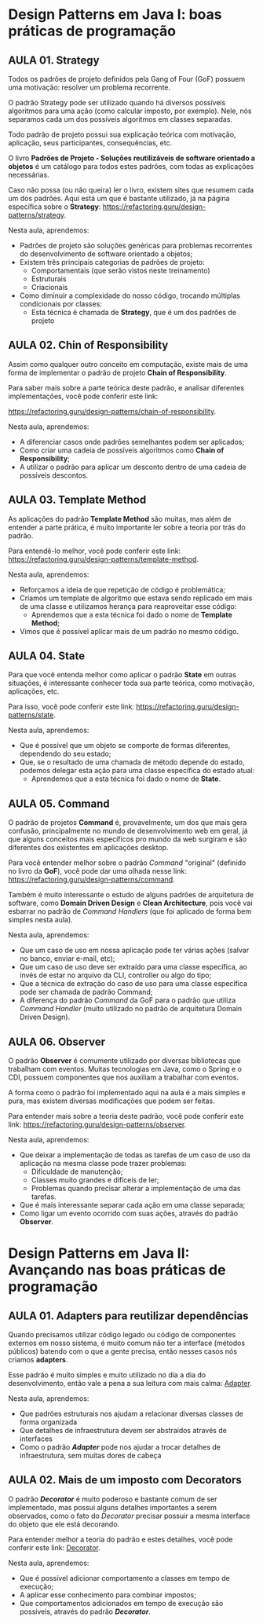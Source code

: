 # Design Patterns em Java I: boas práticas de programação
## AULA 01. Strategy
Todos os padrões de projeto definidos pela Gang of Four (GoF) possuem uma motivação: resolver um problema recorrente.

O padrão Strategy pode ser utilizado quando há diversos possíveis algoritmos para uma ação (como calcular imposto, por exemplo). Nele, nós separamos cada um dos possíveis algoritmos em classes separadas. 

Todo padrão de projeto possui sua explicação teórica com motivação, aplicação, seus participantes, consequências, etc.

O livro **Padrões de Projeto - Soluções reutilizáveis de software orientado a objetos** é um catálogo para todos estes padrões, com todas as explicações necessárias.

Caso não possa (ou não queira) ler o livro, existem sites que resumem cada um dos padrões. Aqui está um que é bastante utilizado, já na página específica sobre o **Strategy**: https://refactoring.guru/design-patterns/strategy.

Nesta aula, aprendemos:
- Padrões de projeto são soluções genéricas para problemas recorrentes do desenvolvimento de software orientado a objetos;
- Existem três principais categorias de padrões de projeto:
  - Comportamentais (que serão vistos neste treinamento)
  - Estruturais
  - Criacionais
- Como diminuir a complexidade do nosso código, trocando múltiplas condicionais por classes:
  - Esta técnica é chamada de **Strategy**, que é um dos padrões de projeto

## AULA 02. Chin of Responsibility
Assim como qualquer outro conceito em computação, existe mais de uma forma de implementar o padrão de projeto **Chain of Responsibility**.

Para saber mais sobre a parte teórica deste padrão, e analisar diferentes implementações, você pode conferir este link:

https://refactoring.guru/design-patterns/chain-of-responsibility.

Nesta aula, aprendemos:
- A diferenciar casos onde padrões semelhantes podem ser aplicados;
- Como criar uma cadeia de possíveis algoritmos como **Chain of Responsibility**;
- A utilizar o padrão para aplicar um desconto dentro de uma cadeia de possíveis descontos.

## AULA 03. Template Method
As aplicações do padrão **Template Method** são muitas, mas além de entender a parte prática, é muito importante ler sobre a teoria por trás do padrão.

Para entendê-lo melhor, você pode conferir este link: https://refactoring.guru/design-patterns/template-method.

Nesta aula, aprendemos:

- Reforçamos a ideia de que repetição de código é problemática;
- Criamos um template de algoritmo que estava sendo replicado em mais de uma classe e utilizamos herança para reaproveitar esse código:
  - Aprendemos que a esta técnica foi dado o nome de **Template Method**;
- Vimos que é possível aplicar mais de um padrão no mesmo código.

## AULA 04. State
Para que você entenda melhor como aplicar o padrão **State** em outras situações, é interessante conhecer toda sua parte teórica, como motivação, aplicações, etc.

Para isso, você pode conferir este link: https://refactoring.guru/design-patterns/state.

Nesta aula, aprendemos:

- Que é possível que um objeto se comporte de formas diferentes, dependendo do seu estado;
- Que, se o resultado de uma chamada de método depende do estado, podemos delegar esta ação para uma classe específica do estado atual:
  - Aprendemos que a esta técnica foi dado o nome de **State**.

## AULA 05. Command
O padrão de projetos **Command** é, provavelmente, um dos que mais gera confusão, principalmente no mundo de desenvolvimento web em geral, já que alguns conceitos mais específicos pro mundo da web surgiram e são diferentes dos existentes em aplicações desktop.

Para você entender melhor sobre o padrão _Command_ "original" (definido no livro da **GoF**), você pode dar uma olhada nesse link: https://refactoring.guru/design-patterns/command.

Também é muito interessante o estudo de alguns padrões de arquitetura de software, como **Domain Driven Design** e **Clean Architecture**, pois você vai esbarrar no padrão de _Command Handlers_ (que foi aplicado de forma bem simples nesta aula).

Nesta aula, aprendemos:

- Que um caso de uso em nossa aplicação pode ter várias ações (salvar no banco, enviar e-mail, etc);
- Que um caso de uso deve ser extraído para uma classe específica, ao invés de estar no arquivo da CLI, controller ou algo do tipo;
- Que a técnica de extração do caso de uso para uma classe específica pode ser chamada de padrão Command;
- A diferença do padrão _Command_ da GoF para o padrão que utiliza _Command Handler_ (muito utilizado no padrão de arquitetura Domain Driven Design).

## AULA 06. Observer
O padrão **Observer** é comumente utilizado por diversas bibliotecas que trabalham com eventos. Muitas tecnologias em Java, como o Spring e o CDI, possuem componentes que nos auxiliam a trabalhar com eventos.

A forma como o padrão foi implementado aqui na aula é a mais simples e pura, mas existem diversas modificações que podem ser feitas.

Para entender mais sobre a teoria deste padrão, você pode conferir este link: https://refactoring.guru/design-patterns/observer.

Nesta aula, aprendemos:

- Que deixar a implementação de todas as tarefas de um caso de uso da aplicação na mesma classe pode trazer problemas:
  - Dificuldade de manutenção;
  - Classes muito grandes e difíceis de ler;
  - Problemas quando precisar alterar a implementação de uma das tarefas.
- Que é mais interessante separar cada ação em uma classe separada;
- Como ligar um evento ocorrido com suas ações, através do padrão **Observer**.

# Design Patterns em Java II: Avançando nas boas práticas de programação
## AULA 01. Adapters para reutilizar dependências
Quando precisamos utilizar código legado ou código de componentes externos em nosso sistema, é muito comum não ter a interface (métodos públicos) batendo com o que a gente precisa, então nesses casos nós criamos **adapters**.

Esse padrão é muito simples e muito utilizado no dia a dia do desenvolvimento, então vale a pena a sua leitura com mais calma: [Adapter](https://refactoring.guru/design-patterns/adapter).

Nesta aula, aprendemos:

- Que padrões estruturais nos ajudam a relacionar diversas classes de forma organizada
- Que detalhes de infraestrutura devem ser abstraídos através de interfaces
- Como o padrão **_Adapter_** pode nos ajudar a trocar detalhes de infraestrutura, sem muitas dores de cabeça

## AULA 02. Mais de um imposto com Decorators
O padrão **_Decorator_** é muito poderoso e bastante comum de ser implementado, mas possui alguns detalhes importantes a serem observados, como o fato do _Decorator_ precisar possuir a mesma interface do objeto que ele está decorando.

Para entender melhor a teoria do padrão e estes detalhes, você pode conferir este link: [Decorator](https://refactoring.guru/design-patterns/decorator).

Nesta aula, aprendemos:

- Que é possível adicionar comportamento a classes em tempo de execução;
- A aplicar esse conhecimento para combinar impostos;
- Que comportamentos adicionados em tempo de execução são possíveis, através do padrão **_Decorator_**.